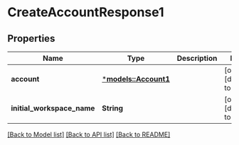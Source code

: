 # CreateAccountResponse1

## Properties
Name | Type | Description | Notes
------------ | ------------- | ------------- | -------------
**account** | [***models::Account1**](Account1.md) |  | [optional] [default to None]
**initial_workspace_name** | **String** |  | [optional] [default to None]

[[Back to Model list]](../README.md#documentation-for-models) [[Back to API list]](../README.md#documentation-for-api-endpoints) [[Back to README]](../README.md)


